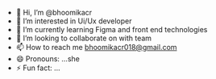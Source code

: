 - 👋 Hi, I’m @bhoomikacr
- 👀 I’m interested in Ui/Ux developer
- 🌱 I’m currently learning Figma and front end technologies
- 💞️ I’m looking to collaborate on with team
- 📫 How to reach me bhoomikacr018@gmail.com
- 😄 Pronouns: ...she
- ⚡ Fun fact: ...

<!---
bhoomikacr/bhoomikacr is a ✨ special ✨ repository because its `README.md` (this file) appears on your GitHub profile.
You can click the Preview link to take a look at your changes.
--->
